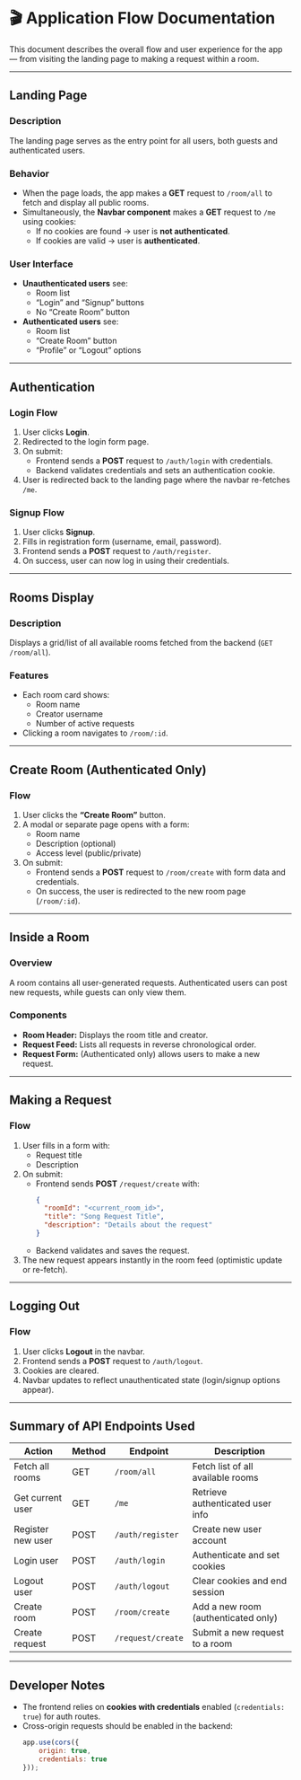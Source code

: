 # 🎬 Application Flow Documentation

This document describes the overall flow and user experience for the app — from visiting the landing page to making a request within a room.

---

## Landing Page

### Description
The landing page serves as the entry point for all users, both guests and authenticated users.

### Behavior
- When the page loads, the app makes a **GET** request to `/room/all` to fetch and display all public rooms.
- Simultaneously, the **Navbar component** makes a **GET** request to `/me` using cookies:
  - If no cookies are found → user is **not authenticated**.
  - If cookies are valid → user is **authenticated**.

### User Interface
- **Unauthenticated users** see:
  - Room list
  - “Login” and “Signup” buttons
  - No “Create Room” button
- **Authenticated users** see:
  - Room list
  - “Create Room” button
  - “Profile” or “Logout” options

---

##  Authentication

### Login Flow
1. User clicks **Login**.
2. Redirected to the login form page.
3. On submit:
   - Frontend sends a **POST** request to `/auth/login` with credentials.
   - Backend validates credentials and sets an authentication cookie.
4. User is redirected back to the landing page where the navbar re-fetches `/me`.

### Signup Flow
1. User clicks **Signup**.
2. Fills in registration form (username, email, password).
3. Frontend sends a **POST** request to `/auth/register`.
4. On success, user can now log in using their credentials.

---

## Rooms Display

### Description
Displays a grid/list of all available rooms fetched from the backend (`GET /room/all`).

### Features
- Each room card shows:
  - Room name
  - Creator username
  - Number of active requests
- Clicking a room navigates to `/room/:id`.

---

## Create Room (Authenticated Only)

### Flow
1. User clicks the **“Create Room”** button.
2. A modal or separate page opens with a form:
   - Room name
   - Description (optional)
   - Access level (public/private)
3. On submit:
   - Frontend sends a **POST** request to `/room/create` with form data and credentials.
   - On success, the user is redirected to the new room page (`/room/:id`).

---

## Inside a Room

### Overview
A room contains all user-generated requests. Authenticated users can post new requests, while guests can only view them.

### Components
- **Room Header:** Displays the room title and creator.
- **Request Feed:** Lists all requests in reverse chronological order.
- **Request Form:** (Authenticated only) allows users to make a new request.

---

## Making a Request

### Flow
1. User fills in a form with:
   - Request title
   - Description
2. On submit:
   - Frontend sends **POST** `/request/create` with:
     ```json
     {
       "roomId": "<current_room_id>",
       "title": "Song Request Title",
       "description": "Details about the request"
     }
     ```
   - Backend validates and saves the request.
3. The new request appears instantly in the room feed (optimistic update or re-fetch).

---

## Logging Out

### Flow
1. User clicks **Logout** in the navbar.
2. Frontend sends a **POST** request to `/auth/logout`.
3. Cookies are cleared.
4. Navbar updates to reflect unauthenticated state (login/signup options appear).

---

## Summary of API Endpoints Used

| Action                | Method | Endpoint           | Description                          |
|------------------------|--------|--------------------|--------------------------------------|
| Fetch all rooms        | GET    | `/room/all`        | Fetch list of all available rooms    |
| Get current user       | GET    | `/me`              | Retrieve authenticated user info     |
| Register new user      | POST   | `/auth/register`   | Create new user account              |
| Login user             | POST   | `/auth/login`      | Authenticate and set cookies         |
| Logout user            | POST   | `/auth/logout`     | Clear cookies and end session        |
| Create room            | POST   | `/room/create`     | Add a new room (authenticated only)  |
| Create request         | POST   | `/request/create`  | Submit a new request to a room       |

---

## Developer Notes

- The frontend relies on **cookies with credentials** enabled (`credentials: true`) for auth routes.
- Cross-origin requests should be enabled in the backend:
  ```js
  app.use(cors({
      origin: true,
      credentials: true
  }));
  ```
